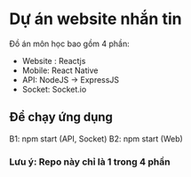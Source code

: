 # Dự án website nhắn tin
Đồ án môn học bao gồm 4 phần: 
- Website : Reactjs
- Mobile: React Native
- API: NodeJS -> ExpressJS
- Socket: Socket.io


## Để chạy ứng dụng 
B1: npm start (API, Socket)
B2: npm start (Web)

### Lưu ý: Repo này chỉ là 1 trong 4 phần
